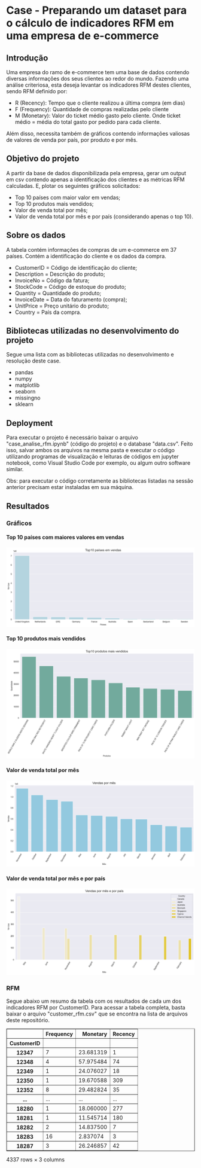 # Case - Preparando um dataset para o cálculo de indicadores RFM em uma empresa de e-commerce

## Introdução

Uma empresa do ramo de e-commerce tem uma base de dados contendo diversas informações dos seus clientes ao redor do mundo. Fazendo uma análise criteriosa, esta deseja levantar os indicadores RFM destes clientes, sendo RFM definido por:

- R (Recency): Tempo que o cliente realizou a última compra (em dias)
- F (Frequency): Quantidade de compras realizadas pelo cliente
- M (Monetary): Valor do ticket médio gasto pelo cliente. Onde ticket médio = média do total gasto por pedido para cada cliente.

Além disso, necessita também de gráficos contendo informações valiosas de valores de venda por país, por produto e por mês.

## Objetivo do projeto

A partir da base de dados disponibilizada pela empresa, gerar um output em csv contendo apenas a identificação dos clientes e as métricas RFM calculadas. E, plotar os seguintes gráficos solicitados:

- Top 10 países com maior valor em vendas;
- Top 10 produtos mais vendidos;
- Valor de venda total por mês;
- Valor de venda total por mês e por país (considerando apenas o top 10).

## Sobre os dados

A tabela contém informações de compras de um e-commerce em 37 países. Contém a identificação do cliente e os dados da compra.

- CustomerID = Código de identificação do cliente;
- Description = Descrição do produto;
- InvoiceNo = Código da fatura;
- StockCode = Código de estoque do produto;
- Quantity = Quantidade do produto;
- InvoiceDate = Data do faturamento (compra);
- UnitPrice = Preço unitário do produto;
- Country = País da compra.

## Bibliotecas utilizadas no desenvolvimento do projeto

Segue uma lista com as bibliotecas utilizadas no desenvolvimento e resolução deste case.

- pandas
- numpy
- matplotlib
- seaborn
- missingno
- sklearn

## Deployment

Para executar o projeto é necessário baixar o arquivo "case_analise_rfm.ipynb" (código do projeto) e o database "data.csv". Feito isso, salvar ambos os arquivos na mesma pasta e executar o código utilizando programas de visualização e leituras de códigos em jupyter notebook, como Visual Studio Code por exemplo, ou algum outro software similar.

Obs: para executar o código corretamente as bibliotecas listadas na sessão anterior precisam estar instaladas em sua máquina.

## Resultados

### Gráficos

#### Top 10 países com maiores valores em vendas

![top10_countrys_total_sales](graph_results/top10_countrys_total_sales.png)

#### Top 10 produtos mais vendidos

![top10_products](graph_results/top10_products.png)

#### Valor de venda total por mês

![sales_by_month](graph_results/sales_by_month.png)

#### Valor de venda total por mês e por país

![sales_by_month_and_country](graph_results/sales_by_month_and_country.png)

### RFM

Segue abaixo um resumo da tabela com os resultados de cada um dos indicadores RFM por CustomerID. Para acessar a tabela completa, basta baixar o arquivo "customer_rfm.csv" que se encontra na lista de arquivos deste repositório.
<br>
<div>
<table border="1" class="dataframe">
  <thead>
    <tr style="text-align: right;">
      <th></th>
      <th>Frequency</th>
      <th>Monetary</th>
      <th>Recency</th>
    </tr>
    <tr>
      <th>CustomerID</th>
      <th></th>
      <th></th>
      <th></th>
    </tr>
  </thead>
  <tbody>
    <tr>
      <th>12347</th>
      <td>7</td>
      <td>23.681319</td>
      <td>1</td>
    </tr>
    <tr>
      <th>12348</th>
      <td>4</td>
      <td>57.975484</td>
      <td>74</td>
    </tr>
    <tr>
      <th>12349</th>
      <td>1</td>
      <td>24.076027</td>
      <td>18</td>
    </tr>
    <tr>
      <th>12350</th>
      <td>1</td>
      <td>19.670588</td>
      <td>309</td>
    </tr>
    <tr>
      <th>12352</th>
      <td>8</td>
      <td>29.482824</td>
      <td>35</td>
    </tr>
    <tr>
      <th>...</th>
      <td>...</td>
      <td>...</td>
      <td>...</td>
    </tr>
    <tr>
      <th>18280</th>
      <td>1</td>
      <td>18.060000</td>
      <td>277</td>
    </tr>
    <tr>
      <th>18281</th>
      <td>1</td>
      <td>11.545714</td>
      <td>180</td>
    </tr>
    <tr>
      <th>18282</th>
      <td>2</td>
      <td>14.837500</td>
      <td>7</td>
    </tr>
    <tr>
      <th>18283</th>
      <td>16</td>
      <td>2.837074</td>
      <td>3</td>
    </tr>
    <tr>
      <th>18287</th>
      <td>3</td>
      <td>26.246857</td>
      <td>42</td>
    </tr>
  </tbody>
</table>
<p>4337 rows × 3 columns</p>
</div>
